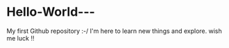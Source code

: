 # Hello-World---
My first Github repository  :-/ 
I'm here to learn new things and explore.
wish me luck !!
